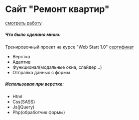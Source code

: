 # Сайт "Ремонт квартир"
[смотреть работу](http://bokachev-roman.ru/repair/)

##### Что было сделано мною: #####
Тренировочный проект на курсе "Web Start 1.0" [сертификат](https://yadi.sk/i/q0SdIeMFa5IRcA)
- Верстка
- Адаптив
- Функционал(модальные окна, слайдер ..)
- Отправка данных с формы
##### Использовал при верстке: #####
- Html
- Css(SASS)
- Js(jQuery)
- Php(обработчик формы)